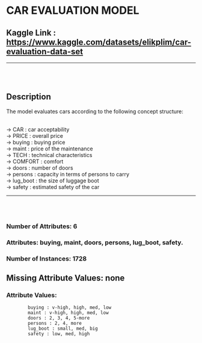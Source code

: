 # CAR EVALUATION MODEL

## Kaggle Link : https://www.kaggle.com/datasets/elikplim/car-evaluation-data-set


<hr>
<br><br>

## Description

The model evaluates cars according to the following concept structure:

<br>
-> CAR : car acceptability <br>
-> PRICE : overall price <br>
-> buying : buying price <br>
-> maint : price of the maintenance <br>
-> TECH : technical characteristics <br>
-> COMFORT : comfort <br>
-> doors : number of doors <br>
-> persons : capacity in terms of persons to carry <br>
-> lug_boot : the size of luggage boot <br>
-> safety : estimated safety of the car



<hr>
<br><br>


### Number of Attributes: 6

### Attributes: buying, maint, doors, persons, lug_boot, safety.

### Number of Instances: 1728

## Missing Attribute Values: none

### Attribute Values:

```
        buying : v-high, high, med, low
        maint : v-high, high, med, low
        doors : 2, 3, 4, 5-more
        persons : 2, 4, more
        lug_boot : small, med, big
        safety : low, med, high
```

